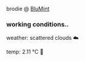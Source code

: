 brodie @ [BluMint](https://www.linkedin.com/company/blumint-io/)

<!--weather_start-->
### working conditions..

weather: scattered clouds ☁️

temp: 2.11 °C 🧥

<!--weather_end-->

